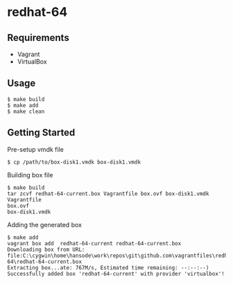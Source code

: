 redhat-64
=========

Requirements
------------

+ Vagrant
+ VirtualBox

Usage
-----

```
$ make build
$ make add
$ make clean
```

Getting Started
---------------

Pre-setup vmdk file

```
$ cp /path/to/box-disk1.vmdk box-disk1.vmdk
```

Building box file

```
$ make build
tar zcvf redhat-64-current.box Vagrantfile box.ovf box-disk1.vmdk
Vagrantfile
box.ovf
box-disk1.vmdk
```

Adding the generated box

```
$ make add
vagrant box add  redhat-64-current redhat-64-current.box
Downloading box from URL: file:C:\cygwin\home\hansode\work\repos\git\github.com\vagrantfiles\redhat-64\redhat-64-current.box
Extracting box...ate: 767M/s, Estimated time remaining: --:--:--)
Successfully added box 'redhat-64-current' with provider 'virtualbox'!
```
